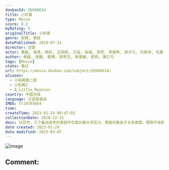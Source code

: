 ```yaml
---
doubanId: 26946624
title: 小欢喜
type: Movie
score: 8.2
myRating: 5
originalTitle: 小欢喜
genre: 剧情, 家庭
datePublished: 2019-07-31
director: 汪俊
actor: 黄磊, 海清, 陶虹, 王砚辉, 沙溢, 咏梅, 周奇, 李庚希, 郭子凡, 刘家祎, 任重, 吴施乐, 徐梵溪, 王栎鑫, 钟丽丽, 金丰, 白玉, 郭广平, 焦体怡, 杨青, 徐敏, 李野萍, 王晴, 杨雨婷, 冯晖, 金溪, 朱铁, 刘栋, 佟悦, 贺镪, 陈红梅, 范哲琛, 吴金鑫, 陈美汶, 王钰威, 李竞廷
author: 黄磊, 张巍, 雷博, 郭思含, 朱景曦, 曾玥, 鲁引弓
tags: [Movie]
state: 看过
url: https://movie.douban.com/subject/26946624/
aliases:
  - 小别离第二部
  - 小别离2
  - A_Little_Reunion
country: 中国大陆
language: 汉语普通话
IMDb: tt10703664
time: 
createTime: 2023-01-24 00:47:03
collectionDate: 2020-12-31
desc: 北京市，三个备战高考的家庭不仅面对着升学压力，更面对着亲子关系难题。恨铁不成钢的妈妈童文洁（海清饰）和学渣儿子方一凡（周奇饰）之间因为成绩矛盾重重，爸爸方圆（黄磊饰）不得不左右调停；拒绝前夫乔卫...
date created: 2023-01-24
date modified: 2023-03-07
---
```


![image](p2564832427.jpg)

Comment:
---
